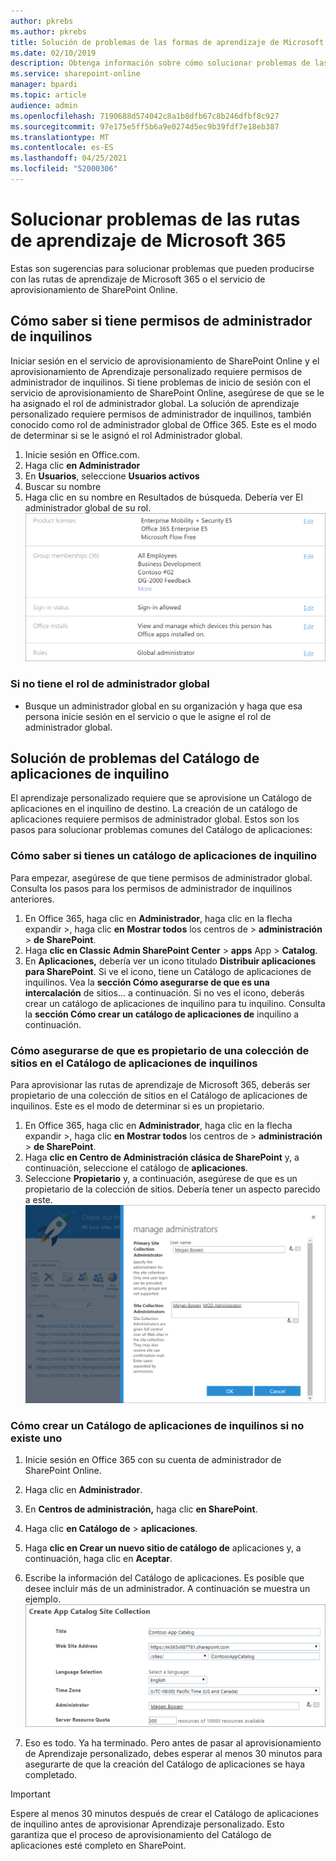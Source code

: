 ```yaml
---
author: pkrebs
ms.author: pkrebs
title: Solución de problemas de las formas de aprendizaje de Microsoft 365
ms.date: 02/10/2019
description: Obtenga información sobre cómo solucionar problemas de las rutas de aprendizaje de Microsoft 365
ms.service: sharepoint-online
manager: bpardi
ms.topic: article
audience: admin
ms.openlocfilehash: 7190688d574042c8a1b8dfb67c8b246dfbf8c927
ms.sourcegitcommit: 97e175e5ff5b6a9e0274d5ec9b39fdf7e18eb387
ms.translationtype: MT
ms.contentlocale: es-ES
ms.lasthandoff: 04/25/2021
ms.locfileid: "52000306"
---
```

# <a name="troubleshoot-microsoft-365-learning-pathways"></a>Solucionar problemas de las rutas de aprendizaje de Microsoft 365

Estas son sugerencias para solucionar problemas que pueden producirse con las rutas de aprendizaje de Microsoft 365 o el servicio de aprovisionamiento de SharePoint Online.

## <a name="how-to-know-if-you-have-tenant-admin-permissions"></a>Cómo saber si tiene permisos de administrador de inquilinos

Iniciar sesión en el servicio de aprovisionamiento de SharePoint Online y el aprovisionamiento de Aprendizaje personalizado requiere permisos de administrador de inquilinos. Si tiene problemas de inicio de sesión con el servicio de aprovisionamiento de SharePoint Online, asegúrese de que se le ha asignado el rol de administrador global. La solución de aprendizaje personalizado requiere permisos de administrador de inquilinos, también conocido como rol de administrador global de Office 365. Este es el modo de determinar si se le asignó el rol Administrador global.

1.  Inicie sesión en Office.com.
2.  Haga clic **en Administrador**
3.  En **Usuarios**, seleccione **Usuarios activos**
4.  Buscar su nombre
5.  Haga clic en su nombre en Resultados de búsqueda. Debería ver El administrador global de su rol.
![Página de ejemplo que enumera el rol junto con licencias, pertenencias a grupos y otra información.](media/cg-globaladminrole.png)

### <a name="if-you-dont-have-the-global-administrator-role"></a>Si no tiene el rol de administrador global
- Busque un administrador global en su organización y haga que esa persona inicie sesión en el servicio o que le asigne el rol de administrador global.

## <a name="tenant-app-catalog-troubleshooting"></a>Solución de problemas del Catálogo de aplicaciones de inquilino
El aprendizaje personalizado requiere que se aprovisione un Catálogo de aplicaciones en el inquilino de destino. La creación de un catálogo de aplicaciones requiere permisos de administrador global. Estos son los pasos para solucionar problemas comunes del Catálogo de aplicaciones:

### <a name="how-to-know-if-you-have-a-tenant-app-catalog"></a>Cómo saber si tienes un catálogo de aplicaciones de inquilino 
Para empezar, asegúrese de que tiene permisos de administrador global. Consulta los pasos para los permisos de administrador de inquilinos anteriores.

1. En Office 365, haga clic en **Administrador**, haga clic en la flecha expandir >, haga clic **en Mostrar todos** los centros de  >  **administración**  >  **de SharePoint**.
2. Haga **clic en Classic Admin SharePoint Center**  >  **apps** App  >  **Catalog**.
3. En **Aplicaciones,** debería ver un icono titulado **Distribuir aplicaciones para SharePoint**. Si ve el icono, tiene un Catálogo de aplicaciones de inquilinos. Vea la **sección Cómo asegurarse de que es una intercalación** de sitios... a continuación. Si no ves el icono, deberás crear un catálogo de aplicaciones de inquilino para tu inquilino. Consulta la **sección Cómo crear un catálogo de aplicaciones de** inquilino a continuación.

### <a name="how-to-ensure-you-are-a-site-collection-owner-on-the-tenant-app-catalog"></a>Cómo asegurarse de que es propietario de una colección de sitios en el Catálogo de aplicaciones de inquilinos 
Para aprovisionar las rutas de aprendizaje de Microsoft 365, deberás ser propietario de una colección de sitios en el Catálogo de aplicaciones de inquilinos. Este es el modo de determinar si es un propietario.

1. En Office 365, haga clic en **Administrador**, haga clic en la flecha expandir >, haga clic **en Mostrar todos** los centros de  >  **administración**  >  **de SharePoint**.
2. Haga **clic en Centro de Administración clásica de SharePoint** y, a continuación, seleccione el catálogo de **aplicaciones**.
3. Seleccione **Propietario** y, a continuación, asegúrese de que es un propietario de la colección de sitios. Debería tener un aspecto parecido a este.
![Página Administrar administradores.](media/cg-sitecollectionowner.png)

### <a name="how-to-create-a-tenant-app-catalog-if-one-doesnt-exists"></a>Cómo crear un Catálogo de aplicaciones de inquilinos si no existe uno 
1. Inicie sesión en Office 365 con su cuenta de administrador de SharePoint Online.
2. Haga clic en **Administrador**.
3. En **Centros de administración,** haga clic **en SharePoint**. 
4. Haga clic **en Catálogo de**  >  **aplicaciones**.
5. Haga **clic en Crear un nuevo sitio de catálogo de** aplicaciones y, a continuación, haga clic en **Aceptar**. 
6.  Escribe la información del Catálogo de aplicaciones. Es posible que desee incluir más de un administrador. A continuación se muestra un ejemplo.  
![Formulario para escribir información para un nuevo catálogo de aplicaciones.](media/cg-appcatalogfinish.png)

7.  Eso es todo. Ya ha terminado. Pero antes de pasar al aprovisionamiento de Aprendizaje personalizado, debes esperar al menos 30 minutos para asegurarte de que la creación del Catálogo de aplicaciones se haya completado. 

> [!IMPORTANT]
> Espere al menos 30 minutos después de crear el Catálogo de aplicaciones de inquilino antes de aprovisionar Aprendizaje personalizado. Esto garantiza que el proceso de aprovisionamiento del Catálogo de aplicaciones esté completo en SharePoint. 